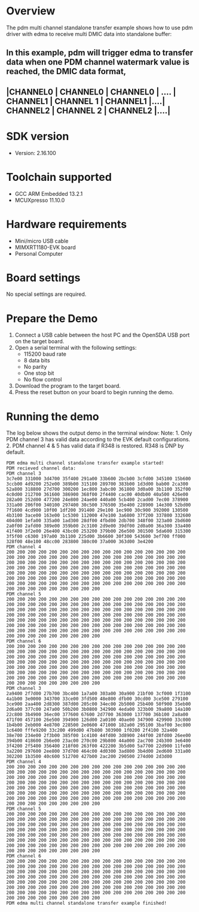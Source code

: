 Overview
========
The pdm multi channel standalone transfer example shows how to use pdm driver with edma to receive multi DMIC data into standalone buffer:

In this example, pdm will trigger edma to transfer data when one PDM channel watermark value is reached, the DMIC data format,
 ----------------------------------------------------------------------------------------------------------------------
 |CHANNEL0 | CHANNEL0 | CHANNEL0 | .... | CHANNEL1 | CHANNEL 1 | CHANNEL1 |....| CHANNEL2 | CHANNEL 2 | CHANNEL2 |....|
 ----------------------------------------------------------------------------------------------------------------------

SDK version
===========
- Version: 2.16.100

Toolchain supported
===================
- GCC ARM Embedded  13.2.1
- MCUXpresso  11.10.0

Hardware requirements
=====================
- Mini/micro USB cable
- MIMXRT1180-EVK board
- Personal Computer

Board settings
==============
No special settings are required.

Prepare the Demo
================
1.  Connect a USB cable between the host PC and the OpenSDA USB port on the target board.
2.  Open a serial terminal with the following settings:
    - 115200 baud rate
    - 8 data bits
    - No parity
    - One stop bit
    - No flow control
3.  Download the program to the target board.
4.  Press the reset button on your board to begin running the demo.

Running the demo
================
The log below shows the output demo in the terminal window:
Note: 1. Only PDM channel 3 has valid data according to the EVK default configurations.
      2. PDM channel 4 & 5 has valid data if R348 is restored. R348 is DNP by default.
~~~~~~~~~~~~~~~~~~~~~~~~~~~~~~~~~~~
PDM edma multi channel standalone transfer example started!
PDM recieved channel data:
PDM channel 3
3c7e00 331000 3d4700 35f400 291a00 33b600 2bcb00 3cfd00 345100 15b600 3ccb00 4d9200 252e00 389b00 315100 289700 383b00 1d3d00 bab00 2ca300 52a800 318800 27d700 300200 1ec800 3abc00 361800 3d0a00 3b1100 352f00 4c0d00 212700 361600 386900 368f00 2f4400 cac00 40db00 40a500 426e00 282a00 252d00 477200 24e800 24ae00 440a00 5cb400 2cad00 7ec00 378900 331a00 206f00 340100 297400 30c500 376500 35e400 228900 14e300 52bd00 7f1600 4cd900 10f00 1df200 391400 29e100 1ec900 30c900 392000 130500 4b3100 3ace00 163e00 1c5300 112000 47e100 3a6800 37f200 337800 332600 404d00 1efa00 335a00 1ad300 28df00 4fbd00 2db700 348f00 323a00 2bd600 2a0f00 2afd00 389e00 359b00 2c3100 2d9e00 39df00 2d0a00 36a300 33a400 41f400 3f2e00 26e400 43bc00 253200 379b00 26e500 301500 5da600 315300 3f5f00 c6300 197a00 3b1100 225d00 3b6600 30f300 543600 3ef700 ff000 328f00 48e100 48cc00 283800 380c00 37a000 363d00 3e4200
PDM channel 4
200 200 200 200 200 200 200 200 200 200 200 200 200 200 200 200 200 200 200 200 200 200 200 200 200 200 200 200 200 200 200 200 200 200 200 200 200 200 200 200 200 200 200 200 200 200 200 200 200 200 200 200 200 200 200 200 200 200 200 200 200 200 200 200 200 200 200 200 200 200 200 200 200 200 200 200 200 200 200 200 200 200 200 200 200 200 200 200 200 200 200 200 200 200 200 200 200 200 200 200 200 200 200 200 200 200 200 200 200 200 200 200 200 200 200 200 200 200 200 200 200 200 200 200 200 200 200 200
PDM channel 5
200 200 200 200 200 200 200 200 200 200 200 200 200 200 200 200 200 200 200 200 200 200 200 200 200 200 200 200 200 200 200 200 200 200 200 200 200 200 200 200 200 200 200 200 200 200 200 200 200 200 200 200 200 200 200 200 200 200 200 200 200 200 200 200 200 200 200 200 200 200 200 200 200 200 200 200 200 200 200 200 200 200 200 200 200 200 200 200 200 200 200 200 200 200 200 200 200 200 200 200 200 200 200 200 200 200 200 200 200 200 200 200 200 200 200 200 200 200 200 200 200 200 200 200 200 200 200 200
PDM channel 6
200 200 200 200 200 200 200 200 200 200 200 200 200 200 200 200 200 200 200 200 200 200 200 200 200 200 200 200 200 200 200 200 200 200 200 200 200 200 200 200 200 200 200 200 200 200 200 200 200 200 200 200 200 200 200 200 200 200 200 200 200 200 200 200 200 200 200 200 200 200 200 200 200 200 200 200 200 200 200 200 200 200 200 200 200 200 200 200 200 200 200 200 200 200 200 200 200 200 200 200 200 200 200 200 200 200 200 200 200 200 200 200 200 200 200 200 200 200 200 200 200 200 200 200 200 200 200 200
PDM channel 3
2a9400 2f7d00 27b700 3bc400 1a7a00 303a00 30a900 21bf00 3cf000 1f3100 4a1b00 3e0000 343700 33ce00 3fd500 48e800 dfb00 30cd00 3ce500 279100 3ce900 2aa400 2d8300 387d00 205c00 34ec00 2b5000 25b400 50f900 35eb00 2d6a00 377c00 247a00 50b200 3b0800 342900 4eda00 323b00 39a800 14a100 22c800 3b4900 36ec00 377600 67600 2d7700 363000 137700 36b100 2a8a00 471f00 457100 26e500 394900 126d00 2a0100 40ae00 347900 429900 33c000 1b4b00 2eb000 4e8700 228500 2e0600 471000 182a00 295100 3baf00 3ec800 1c6400 fffe9200 33c200 499d00 47b800 303900 1f0200 2f4100 32a400 38e700 234e00 2f3b00 385f00 1c4100 44fd00 3d8900 244f00 28fd00 26ee00 394b00 418600 2b6e00 23ac00 270c00 29b800 44a000 2ac700 24b300 3e6400 3f4200 2f5400 356400 218f00 263f00 422200 3b5d00 5a7700 22d900 11fe00 3a2200 297600 2ee800 37d700 464c00 4d0300 3ad800 3b4d00 2ed600 331a00 302200 1b3500 40c600 512700 427b00 2ac200 290500 274d00 2d3d00
PDM channel 4
200 200 200 200 200 200 200 200 200 200 200 200 200 200 200 200 200 200 200 200 200 200 200 200 200 200 200 200 200 200 200 200 200 200 200 200 200 200 200 200 200 200 200 200 200 200 200 200 200 200 200 200 200 200 200 200 200 200 200 200 200 200 200 200 200 200 200 200 200 200 200 200 200 200 200 200 200 200 200 200 200 200 200 200 200 200 200 200 200 200 200 200 200 200 200 200 200 200 200 200 200 200 200 200 200 200 200 200 200 200 200 200 200 200 200 200 200 200 200 200 200 200 200 200 200 200 200 200
PDM channel 5
200 200 200 200 200 200 200 200 200 200 200 200 200 200 200 200 200 200 200 200 200 200 200 200 200 200 200 200 200 200 200 200 200 200 200 200 200 200 200 200 200 200 200 200 200 200 200 200 200 200 200 200 200 200 200 200 200 200 200 200 200 200 200 200 200 200 200 200 200 200 200 200 200 200 200 200 200 200 200 200 200 200 200 200 200 200 200 200 200 200 200 200 200 200 200 200 200 200 200 200 200 200 200 200 200 200 200 200 200 200 200 200 200 200 200 200 200 200 200 200 200 200 200 200 200 200 200 200
PDM channel 6
200 200 200 200 200 200 200 200 200 200 200 200 200 200 200 200 200 200 200 200 200 200 200 200 200 200 200 200 200 200 200 200 200 200 200 200 200 200 200 200 200 200 200 200 200 200 200 200 200 200 200 200 200 200 200 200 200 200 200 200 200 200 200 200 200 200 200 200 200 200 200 200 200 200 200 200 200 200 200 200 200 200 200 200 200 200 200 200 200 200 200 200 200 200 200 200 200 200 200 200 200 200 200 200 200 200 200 200 200 200 200 200 200 200 200 200 200 200 200 200 200 200 200 200 200 200 200 200
PDM edma multi channel standalone transfer example finished!
~~~~~~~~~~~~~~~~~~~~~~~~~~~~~~~~~~~

